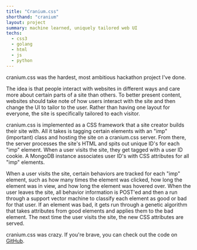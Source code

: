 ```yaml
---
title: "Cranium.css"
shorthand: "cranium"
layout: project
summary: machine learned, uniquely tailored web UI
techs:
  - css3
  - golang
  - html
  - js
  - python
---
```

cranium.css was the hardest, most ambitious hackathon project I've done.

The idea is that people interact with websites in different ways and care more about certain parts of a site than others. To better present content, websites should take note of how users interact with the site and then change the UI to tailor to the user. Rather than having one layout for everyone, the site is specifically tailored to each visitor.

cranium.css is implemented as a CSS framework that a site creator builds their site with. All it takes is tagging certain elements with an "imp" (important) class and hosting the site on a cranium.css server. From there, the server processes the site's HTML and spits out unique ID's for each "imp" element. When a user visits the site, they get tagged with a user ID cookie. A MongoDB instance associates user ID's with CSS attributes for all "imp" elements.

When a user visits the site, certain behaviors are tracked for each "imp" element, such as how many times the element was clicked, how long the element was in view, and how long the element was hovered over. When the user leaves the site, all behavior information is POST'ed and then a run through a support vector machine to classify each element as good or bad for that user. If an element was bad, it gets run through a genetic algorithm that takes attributes from good elements and applies them to the bad element. The next time the user visits the site, the new CSS attributes are served.

cranium.css was crazy. If you're brave, you can check out the code on [GitHub](https://github.com/raymondjacobson/cranium.css).
